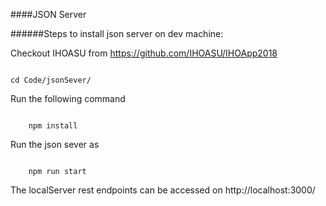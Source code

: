 
####JSON Server

######Steps to install json server on dev machine:


Checkout IHOASU from https://github.com/IHOASU/IHOApp2018

<code>
cd Code/jsonSever/
</code>

Run the following command

<code>
    npm install
</code>

Run the json sever as

<code>
    npm run start
</code>

The localServer rest endpoints can be accessed on http://localhost:3000/



